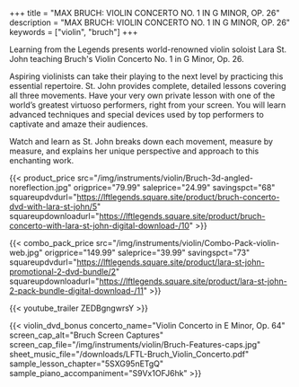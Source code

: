 +++
title = "MAX BRUCH: VIOLIN CONCERTO NO. 1 IN G MINOR, OP. 26"
description = "MAX BRUCH: VIOLIN CONCERTO NO. 1 IN G MINOR, OP. 26"
keywords = ["violin", "bruch"]
+++

Learning from the Legends presents world-renowned violin soloist Lara St. John teaching Bruch's Violin Concerto No. 1 in G Minor, Op. 26.

Aspiring violinists can take their playing to the next level by practicing this essential repertoire. St. John provides complete, detailed lessons covering all three movements. Have your very own private lesson with one of the world’s greatest virtuoso performers, right from your screen. You will learn advanced techniques and special devices used by top performers to captivate and amaze their audiences.

Watch and learn as St. John breaks down each movement, measure by measure, and explains her unique perspective and approach to this enchanting work.

{{< product_price src="/img/instruments/violin/Bruch-3d-angled-noreflection.jpg" origprice="79.99" saleprice="24.99" savingspct="68" squareupdvdurl="https://lftlegends.square.site/product/bruch-concerto-dvd-with-lara-st-john/5" squareupdownloadurl="https://lftlegends.square.site/product/bruch-concerto-with-lara-st-john-digital-download-/10" >}}

{{< combo_pack_price src="/img/instruments/violin/Combo-Pack-violin-web.jpg" origprice="149.99" saleprice="39.99" savingspct="73" squareupdvdurl="https://lftlegends.square.site/product/lara-st-john-promotional-2-dvd-bundle/2" squareupdownloadurl="https://lftlegends.square.site/product/lara-st-john-2-pack-bundle-digital-download-/11" >}}

{{< youtube_trailer ZEDBgngwrsY >}}

{{< violin_dvd_bonus concerto_name="Violin Concerto in E Minor, Op. 64"
    screen_cap_alt="Bruch Screen Captures"
    screen_cap_file="/img/instruments/violin/Bruch-Features-caps.jpg"
    sheet_music_file="/downloads/LFTL-Bruch_Violin_Concerto.pdf"
    sample_lesson_chapter="5SXG95nETgQ"
    sample_piano_accompaniment="S9Vx1OFJ6hk" >}}
